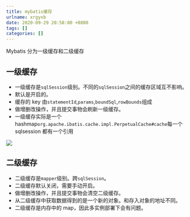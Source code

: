 ```yaml
---
title: mybatis缓存
urlname: xrgyxb
date: 2020-09-29 20:58:00 +0800
tags: []
categories: []
---
```


Mybatis 分为一级缓存和二级缓存

## 一级缓存

- 一级缓存是`sqlSession`级别。不同的`sqlSession`之间的缓存区域互不影响。
- 默认是开启的。
- 缓存的 key 由`statementId`,`params`,`boundSql`,`rowBounds`组成
- 做增删改操作，并且提交事物会刷新一级缓存。
- 一级缓存实际是一个 hashmap`org.apache.ibatis.cache.impl.PerpetualCache#cache`每一个 sqlsession 都有一个引用

![](/images/8b136521b28faac6ac81d955e229eaaa.svg)

## 二级缓存

- 二级缓存是`mapper`级别。跨`sqlSession`。
- 二级缓存默认关闭，需要手动开启。
- 做增删改操作，并且提交事物会清空二级缓存。
- 从二级缓存中获取数据得到的是一个新的对象。和存入对象的地址不同。
- 二级缓存是内存中的 map，因此多实例部署下会有问题。
